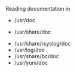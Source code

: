 Reading documentation in

* /usr/doc
+ /usr/share/doc
* /usr/share/rsyslog/doc
* /usr/log/doc
* /usr/share/bc/doc
* /usr/yum/doc
